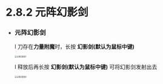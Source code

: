 # 2.8.2 元阵幻影剑

- ### 元阵幻影剑

  l 刀存在**力量附魔**时，长按 **幻影剑(默认为鼠标中键)**

  <img src="元阵幻影剑.assets/元阵幻影剑1.gif" alt="元阵幻影剑1" style="zoom:33%;" />

  l 释放后再长按 **幻影剑(默认为鼠标中键)** 可将幻影剑发射出去

  <img src="元阵幻影剑.assets/元阵幻影剑2.gif" alt="元阵幻影剑2" style="zoom:33%;" />